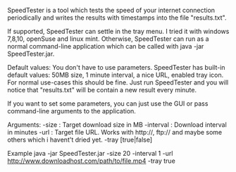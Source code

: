 SpeedTester is a tool which tests the speed of your internet connection periodically and writes the results with timestamps into the file "results.txt".


If supported, SpeedTester can settle in the tray menu. I tried it with windows 7,8,10, openSuse and linux mint.
Otherwise, SpeedTester can run as a normal command-line application which can be called with java -jar SpeedTester.jar.

Default values:
You don't have to use parameters. SpeedTester has built-in default values: 50MB size, 1 minute interval, a nice URL, enabled tray icon. For normal use-cases this should be fine. Just run SpeedTester and you will notice that "results.txt" will be contain a new result every minute.

If you want to set some parameters, you can just use the GUI or pass command-line arguments to the application.

Arguments:
-size <size>: Target download size in MB
-interval <interval>: Download interval in minutes
-url <URL>: Target file URL. Works with http://, ftp:// and maybe some others which i havent't dried yet.
-tray [true|false]

Example
java -jar SpeedTester.jar -size 20 -interval 1 -url http://www.downloadhost.com/path/to/file.mp4 -tray true
